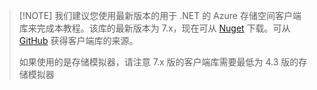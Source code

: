 >[!NOTE] 我们建议您使用最新版本的用于 .NET 的 Azure 存储空间客户端库来完成本教程。该库的最新版本为 7.x，现在可从 [Nuget](https://www.nuget.org/packages/WindowsAzure.Storage/) 下载。可从 [GitHub](https://github.com/Azure/azure-storage-net) 获得客户端库的来源。
>
>如果使用的是存储模拟器，请注意 7.x 版的客户端库需要最低为 4.3 版的存储模拟器

<!---HONumber=Mooncake_0516_2016-->